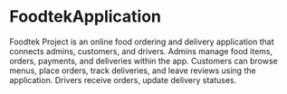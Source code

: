 # FoodtekApplication
Foodtek Project is an online food ordering and delivery application that connects admins, customers, and drivers. Admins manage food items, orders, payments, and deliveries within the app. Customers can browse menus, place orders, track deliveries, and leave reviews using the application. Drivers receive orders, update delivery statuses.
